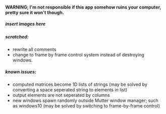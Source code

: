 #### WARNING; I'm not responsible if this app somehow ruins your computer, pretty sure it won't though.

##### insert images here

##### scratched:
* rewrite all comments
* change to frame by frame control system instead of destroying windows.

##### known issues:
* computed matrices become 1D lists of strings (may be solved by converting a space seperated string to elements in list)
* output elements are not seperated by columns
* new windows spawn randomly outside Mutter window manager; such as windows10 (may be solved by 
                                                                switching to frame-by-frame control)
